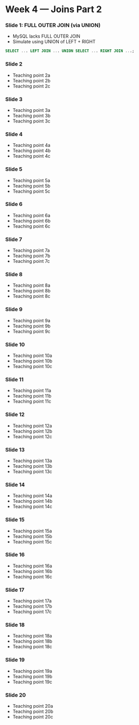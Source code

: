 # Week 4 — Joins Part 2

### Slide 1: FULL OUTER JOIN (via UNION)
- MySQL lacks FULL OUTER JOIN
- Simulate using UNION of LEFT + RIGHT

```sql
SELECT ... LEFT JOIN ... UNION SELECT ... RIGHT JOIN ...;
```


### Slide 2
- Teaching point 2a
- Teaching point 2b
- Teaching point 2c


### Slide 3
- Teaching point 3a
- Teaching point 3b
- Teaching point 3c


### Slide 4
- Teaching point 4a
- Teaching point 4b
- Teaching point 4c


### Slide 5
- Teaching point 5a
- Teaching point 5b
- Teaching point 5c


### Slide 6
- Teaching point 6a
- Teaching point 6b
- Teaching point 6c


### Slide 7
- Teaching point 7a
- Teaching point 7b
- Teaching point 7c


### Slide 8
- Teaching point 8a
- Teaching point 8b
- Teaching point 8c


### Slide 9
- Teaching point 9a
- Teaching point 9b
- Teaching point 9c


### Slide 10
- Teaching point 10a
- Teaching point 10b
- Teaching point 10c


### Slide 11
- Teaching point 11a
- Teaching point 11b
- Teaching point 11c


### Slide 12
- Teaching point 12a
- Teaching point 12b
- Teaching point 12c


### Slide 13
- Teaching point 13a
- Teaching point 13b
- Teaching point 13c


### Slide 14
- Teaching point 14a
- Teaching point 14b
- Teaching point 14c


### Slide 15
- Teaching point 15a
- Teaching point 15b
- Teaching point 15c


### Slide 16
- Teaching point 16a
- Teaching point 16b
- Teaching point 16c


### Slide 17
- Teaching point 17a
- Teaching point 17b
- Teaching point 17c


### Slide 18
- Teaching point 18a
- Teaching point 18b
- Teaching point 18c


### Slide 19
- Teaching point 19a
- Teaching point 19b
- Teaching point 19c


### Slide 20
- Teaching point 20a
- Teaching point 20b
- Teaching point 20c

